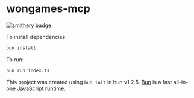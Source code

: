 # wongames-mcp
[![smithery badge](https://smithery.ai/badge/@saymondamasio/wongames-mcp)](https://smithery.ai/server/@saymondamasio/wongames-mcp)

To install dependencies:

```bash
bun install
```

To run:

```bash
bun run index.ts
```

This project was created using `bun init` in bun v1.2.5. [Bun](https://bun.sh) is a fast all-in-one JavaScript runtime.
